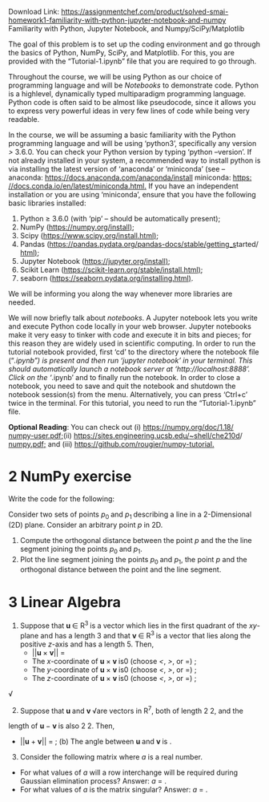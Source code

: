 Download Link: https://assignmentchef.com/product/solved-smai-homework1-familiarity-with-python-jupyter-notebook-and-numpy
<br>
Familiarity with Python, Jupyter Notebook, and Numpy/SciPy/Matplotlib

The goal of this problem is to set up the coding environment and go through the basics of Python, NumPy, SciPy, and Matplotlib. For this, you are provided with the “Tutorial-1.ipynb” file that you are required to go through.

Throughout the course, we will be using Python as our choice of programming language and will be <em>Notebooks </em>to demonstrate code. Python is a highlevel, dynamically typed multiparadigm programming language. Python code is often said to be almost like pseudocode, since it allows you to express very powerful ideas in very few lines of code while being very readable.

In the course, we will be assuming a basic familiarity with the Python programming language and will be using ‘python3’, specifically any version <em>&gt; </em>3<em>.</em>6<em>.</em>0. You can check your Python version by typing ‘python –version’. If not already installed in your system, a recommended way to install python is via installing the latest version of ‘anaconda’ or ‘miniconda’ (see – anaconda: <a href="https://docs.anaconda.com/anaconda/install">https://docs.anaconda.com/anaconda/install</a> miniconda: <a href="https://docs.conda.io/en/latest/miniconda.html">https: </a><a href="https://docs.conda.io/en/latest/miniconda.html">//docs.conda.io/en/latest/miniconda.html</a><a href="https://docs.conda.io/en/latest/miniconda.html">.</a> If you have an independent installation or you are using ‘miniconda’, ensure that you have the following basic libraries installed:

<ol>

 <li>Python ≥ 3.6.0 (with ‘pip’ – should be automatically present);</li>

 <li>NumPy (<a href="https://numpy.org/install">https://numpy.org/install</a><a href="https://numpy.org/install">)</a>;</li>

 <li>Scipy (<a href="https://www.scipy.org/install.html">https://www.scipy.org/install.html</a><a href="https://www.scipy.org/install.html">)</a>;</li>

 <li>Pandas (<a href="https://pandas.pydata.org/pandas-docs/stable/getting_started/install.html">https://pandas.pydata.org/pandas-docs/stable/getting_s</a>tarted/ <a href="https://pandas.pydata.org/pandas-docs/stable/getting_started/install.html">html</a><a href="https://pandas.pydata.org/pandas-docs/stable/getting_started/install.html">)</a>;</li>

 <li>Jupyter Notebook (<a href="https://jupyter.org/install">https://jupyter.org/install</a><a href="https://jupyter.org/install">)</a>;</li>

 <li>Scikit Learn (<a href="https://scikit-learn.org/stable/install.html">https://scikit-learn.org/stable/install.html</a><a href="https://scikit-learn.org/stable/install.html">)</a>;</li>

 <li>seaborn (<a href="https://seaborn.pydata.org/installing.html">https://seaborn.pydata.org/installing.html</a><a href="https://seaborn.pydata.org/installing.html">)</a>.</li>

</ol>

We will be informing you along the way whenever more libraries are needed.

We will now briefly talk about <em>notebooks</em>. A Jupyter notebook lets you write and execute Python code locally in your web browser. Jupyter notebooks make it very easy to tinker with code and execute it in bits and pieces; for this reason they are widely used in scientific computing. In order to run the tutorial notebook provided, first ‘cd’ to the directory where the notebook file (“*.ipynb”) is present and then run ‘jupyter notebook’ in your terminal. This should automatically launch a notebook server at ‘http://localhost:8888’. Click on the ‘*.ipynb’ and to finally run the notebook. In order to close a notebook, you need to save and quit the notebook and shutdown the notebook session(s) from the menu. Alternatively, you can press ‘Ctrl+c’ twice in the terminal. For this tutorial, you need to run the “Tutorial-1.ipynb” file.

<strong>Optional Reading</strong>: You can check out (i) <a href="https://numpy.org/doc/1.18/numpy-user.pdf">https://numpy.org/doc/1.18/ </a><a href="https://numpy.org/doc/1.18/numpy-user.pdf">numpy-user.pdf</a><a href="https://numpy.org/doc/1.18/numpy-user.pdf">;</a>(ii) <a href="https://sites.engineering.ucsb.edu/~shell/che210d/numpy.pdf">https://sites.engineering.ucsb.edu/</a><a href="https://sites.engineering.ucsb.edu/~shell/che210d/numpy.pdf">~</a><a href="https://sites.engineering.ucsb.edu/~shell/che210d/numpy.pdf">shell/che210d</a>/ <a href="https://sites.engineering.ucsb.edu/~shell/che210d/numpy.pdf">numpy.pdf</a><a href="https://sites.engineering.ucsb.edu/~shell/che210d/numpy.pdf">;</a> and (iii) <a href="https://github.com/rougier/numpy-tutorial">https://github.com/rougier/numpy-tutorial</a><a href="https://github.com/rougier/numpy-tutorial">.</a>

<h1>2           NumPy exercise</h1>

Write the code for the following:

Consider two sets of points <em>p</em><sub>0 </sub>and <em>p</em><sub>1 </sub>describing a line in a 2-Dimensional (2D) plane. Consider an arbitrary point <em>p </em>in 2D.

<ol>

 <li>Compute the orthogonal distance between the point <em>p </em>and the the line segment joining the points <em>p</em><sub>0 </sub>and <em>p</em><sub>1</sub>.</li>

 <li>Plot the line segment joining the points <em>p</em><sub>0 </sub>and <em>p</em><sub>1</sub>, the point <em>p </em>and the orthogonal distance between the point and the line segment.</li>

</ol>

<h1>3           Linear Algebra</h1>

<ol>

 <li>Suppose that <strong>u </strong>∈ R<sup>3 </sup>is a vector which lies in the first quadrant of the <em>xy</em>-plane and has a length 3 and that <strong>v </strong>∈ R<sup>3 </sup>is a vector that lies along the positive <em>z</em>-axis and has a length 5. Then,

  <ul>

   <li>||<strong>u </strong>× <strong>v</strong>|| =</li>

   <li>The <em>x</em>-coordinate of <strong>u </strong>× <strong>v </strong>is0 (choose <em>&lt;</em>, <em>&gt;</em>, or =) ;</li>

   <li>The <em>y</em>-coordinate of <strong>u </strong>× <strong>v </strong>is0 (choose <em>&lt;</em>, <em>&gt;</em>, or =) ;</li>

   <li>The <em>z</em>-coordinate of <strong>u </strong>× <strong>v </strong>is0 (choose <em>&lt;</em>, <em>&gt;</em>, or =) ;</li>

  </ul></li>

</ol>

√

<ol start="2">

 <li>Suppose that <strong>u </strong>and <strong>v </strong>√are vectors in R<sup>7</sup>, both of length 2 2, and the</li>

</ol>

length of <strong>u </strong>− <strong>v </strong>is also 2 2. Then,

<ul>

 <li>||<strong>u </strong>+ <strong>v</strong>|| = ; (b) The angle between <strong>u </strong>and <strong>v </strong>is .</li>

</ul>

<ol start="3">

 <li>Consider the following matrix where <em>a </em>is a real number.</li>

</ol>

<ul>

 <li>For what values of <em>a </em>will a row interchange will be required during Gaussian elimination process? Answer: <em>a </em>= .</li>

 <li>For what values of <em>a </em>is the matrix singular? Answer: <em>a </em>= .</li>

</ul>